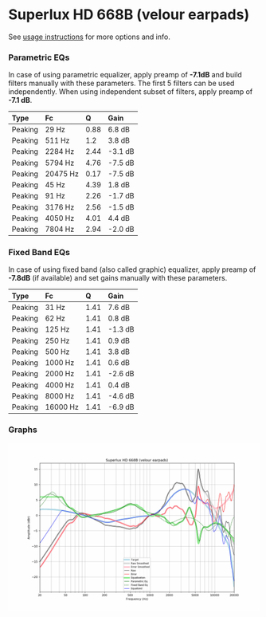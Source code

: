 # Superlux HD 668B (velour earpads)
See [usage instructions](https://github.com/jaakkopasanen/AutoEq#usage) for more options and info.

### Parametric EQs
In case of using parametric equalizer, apply preamp of **-7.1dB** and build filters manually
with these parameters. The first 5 filters can be used independently.
When using independent subset of filters, apply preamp of **-7.1 dB**.

| Type    | Fc       |    Q | Gain    |
|:--------|:---------|:-----|:--------|
| Peaking | 29 Hz    | 0.88 | 6.8 dB  |
| Peaking | 511 Hz   | 1.2  | 3.8 dB  |
| Peaking | 2284 Hz  | 2.44 | -3.1 dB |
| Peaking | 5794 Hz  | 4.76 | -7.5 dB |
| Peaking | 20475 Hz | 0.17 | -7.5 dB |
| Peaking | 45 Hz    | 4.39 | 1.8 dB  |
| Peaking | 91 Hz    | 2.26 | -1.7 dB |
| Peaking | 3176 Hz  | 2.56 | -1.5 dB |
| Peaking | 4050 Hz  | 4.01 | 4.4 dB  |
| Peaking | 7804 Hz  | 2.94 | -2.0 dB |

### Fixed Band EQs
In case of using fixed band (also called graphic) equalizer, apply preamp of **-7.8dB**
(if available) and set gains manually with these parameters.

| Type    | Fc       |    Q | Gain    |
|:--------|:---------|:-----|:--------|
| Peaking | 31 Hz    | 1.41 | 7.6 dB  |
| Peaking | 62 Hz    | 1.41 | 0.8 dB  |
| Peaking | 125 Hz   | 1.41 | -1.3 dB |
| Peaking | 250 Hz   | 1.41 | 0.9 dB  |
| Peaking | 500 Hz   | 1.41 | 3.8 dB  |
| Peaking | 1000 Hz  | 1.41 | 0.6 dB  |
| Peaking | 2000 Hz  | 1.41 | -2.6 dB |
| Peaking | 4000 Hz  | 1.41 | 0.4 dB  |
| Peaking | 8000 Hz  | 1.41 | -4.6 dB |
| Peaking | 16000 Hz | 1.41 | -6.9 dB |

### Graphs
![](./Superlux%20HD%20668B%20(velour%20earpads).png)